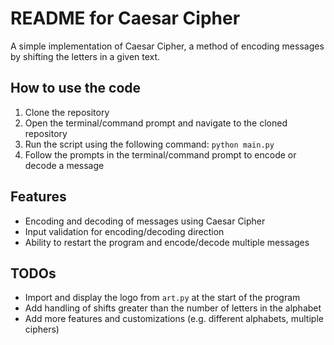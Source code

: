 # README for Caesar Cipher

A simple implementation of Caesar Cipher, a method of encoding messages by shifting the letters in a given text. 

## How to use the code

1. Clone the repository
2. Open the terminal/command prompt and navigate to the cloned repository
3. Run the script using the following command: `python main.py`
4. Follow the prompts in the terminal/command prompt to encode or decode a message

## Features

- Encoding and decoding of messages using Caesar Cipher
- Input validation for encoding/decoding direction
- Ability to restart the program and encode/decode multiple messages

## TODOs

- Import and display the logo from `art.py` at the start of the program
- Add handling of shifts greater than the number of letters in the alphabet
- Add more features and customizations (e.g. different alphabets, multiple ciphers)
